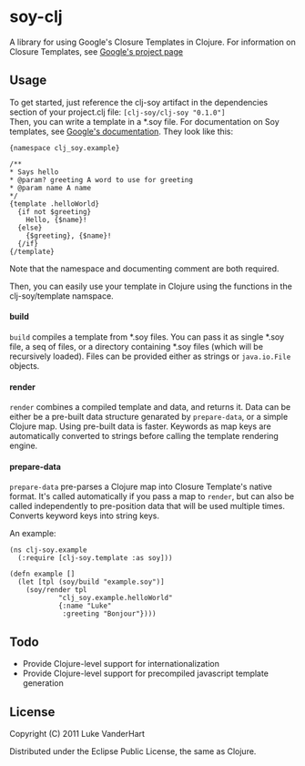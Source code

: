 # soy-clj

A library for using Google's Closure Templates in Clojure. For information on Closure Templates, see [Google's project page](http://code.google.com/closure/templates/)

## Usage

To get started, just reference the clj-soy artifact in the dependencies section of your project.clj file: `[clj-soy/clj-soy "0.1.0"]`   
Then, you can write a template in a *.soy file. For documentation on Soy templates, see [Google's documentation](http://code.google.com/closure/templates/docs/commands.html). They look like this:

    {namespace clj_soy.example}

    /**
    * Says hello
    * @param? greeting A word to use for greeting
    * @param name A name
    */
    {template .helloWorld}
      {if not $greeting}
        Hello, {$name}!
      {else}
        {$greeting}, {$name}!
      {/if}
    {/template}

Note that the namespace and documenting comment are both required.

Then, you can easily use your template in Clojure using the functions in the clj-soy/template namspace.

#### build

`build` compiles a template from *.soy files. You can pass it as single *.soy file, a seq of files, or a directory containing *.soy files (which will be recursively loaded). Files can be provided either as strings or `java.io.File` objects. 

#### render

`render` combines a compiled template and data, and returns it. Data can be either be a pre-built data structure genarated by `prepare-data`, or a simple Clojure map. Using pre-built data is faster. Keywords as map keys are automatically converted to strings before calling the template rendering engine.

#### prepare-data

`prepare-data` pre-parses a Clojure map into Closure Template's native format. It's called automatically if you pass a map to `render`, but can also be called independently to pre-position data that will be used multiple times. Converts keyword keys into string keys.

An example:

    (ns clj-soy.example
      (:require [clj-soy.template :as soy]))

    (defn example []
      (let [tpl (soy/build "example.soy")]
        (soy/render tpl
                "clj_soy.example.helloWorld"
                {:name "Luke"
                 :greeting "Bonjour"})))


## Todo

* Provide Clojure-level support for internationalization
* Provide Clojure-level support for precompiled javascript template generation

## License

Copyright (C) 2011 Luke VanderHart

Distributed under the Eclipse Public License, the same as Clojure.
